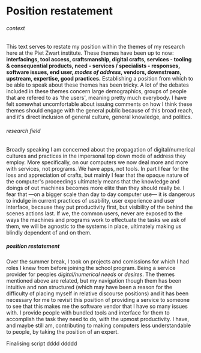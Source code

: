 # Position restatement

###### context
This text serves to restate my position within the themes of my research here at the Piet Zwart institute. These themes have been up to now: **interfacings, tool access, craftsmanship, digital crafts, services - tooling & consequential products, need - services / specialists - responses, software issues, end user, *modes of address*, vendors, downstream, upstream, expertise, good practices.** Establishing a position from which to be able to speak about these themes has been tricky. A lot of the debates included in these themes concern large demographics, groups of people that are refered to as 'the users', meaning pretty much everybody. I have felt somewhat uncomfortable about issuing comments on how I think these themes should engage with the general public because of this broad reach, and it's direct inclusion of general culture, general knowledge, and politics.

###### research field

Broadly speaking I am concerned about the propagation of digital/numerical cultures and practices in the impersonal top down mode of address they employ. More specifically, on our computers we now deal more and more with services, not programs. We have apps, not tools. In part I fear for the loss and appreciation of crafts, but mainly I fear that the opaque nature of the computer's proceedings ultimately means that the knowledge and doings of out machines becomes more elite than they should really be. I fear that —on a bigger scale than day to day computer use— it is dangerous to indulge in current practices of usability, user experience and user interface, because they put productivity first, but visibility of the behind the scenes actions last. If we, the common users, never are exposed to the ways the machines and programs work to effectuate the tasks we ask of them, we will be agnostic to the systems in place, ultimately making us blindly dependent of and on them.

##### position restatement

Over the summer break, I took on projects and comissions for which I had roles I knew from before joining the school program. Being a service provider for peoples *digital/numerical needs* or *desires*. The themes mentioned above are related, but my navigation though them has been intuitive and non structured (which may have been a reason for the difficulty of placing myself in relative discourse positions) and it has been necessary for me to revisit this position of providing a service to someone to see that this makes me the software vendor that I have so many issues with. I provide people with bundled tools and interface for them to accomplish the task they need to do, with the upmost productivity. I have, and maybe still am, contributing to making computers less understandable to people, by taking the position of an expert.

Finalising script dddd ddddd
